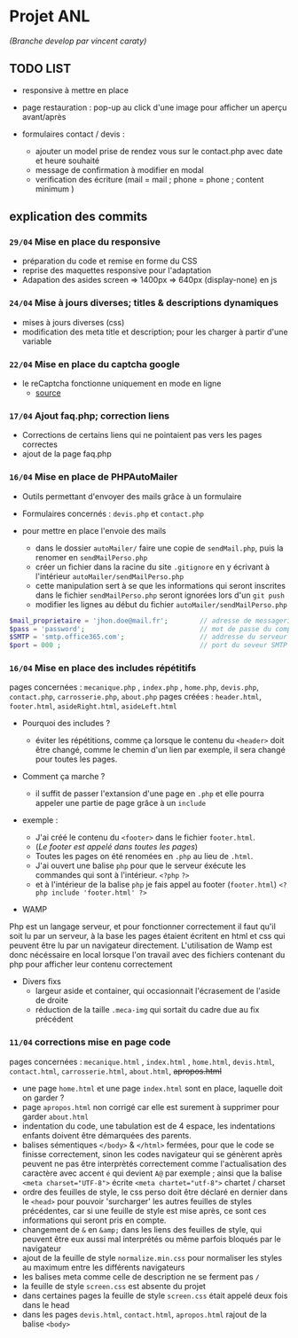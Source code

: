 # Projet ANL 
_(Branche develop par vincent caraty)_
## TODO LIST

* responsive à mettre en place

* page restauration : pop-up au click d'une image pour afficher un aperçu avant/après

* formulaires contact / devis : 
    * ajouter un model prise de rendez vous sur le contact.php avec date et heure souhaité
    * message de confirmation à modifier en modal
    * verification des écriture (mail = mail ; phone = phone ; content minimum )

## explication des commits

### ``29/04`` Mise en place du responsive

* préparation du code et remise en forme du CSS
* reprise des maquettes responsive pour l'adaptation
* Adapation des asides screen => 1400px => 640px (display-none) en js

### ``24/04`` Mise à jours diverses; titles & descriptions dynamiques

* mises à jours diverses (css)
* modification des meta title et description; pour les charger à partir d'une variable

### ``22/04`` Mise en place du captcha google

* le reCaptcha fonctionne uniquement en mode en ligne
    * [source](https://www.google.com/recaptcha)

### ``17/04`` Ajout faq.php; correction liens

* Corrections de certains liens qui ne pointaient pas vers les pages correctes
* ajout de la page faq.php

### ``16/04`` Mise en place de PHPAutoMailer

* Outils permettant d'envoyer des mails grâce à un formulaire
* Formulaires concernés : ``devis.php`` et ``contact.php``

* pour mettre en place l'envoie des mails
    * dans le dossier ``autoMailer/`` faire une copie de ``sendMail.php``, puis la renomer en ``sendMailPerso.php``
    * créer un fichier dans la racine du site ``.gitignore`` en y écrivant à l'intérieur ``autoMailer/sendMailPerso.php``
    * cette manipulation sert à se que les informations qui seront inscrites dans le fichier ``sendMailPerso.php`` seront ignorées lors d'un ``git push``
    * modifier les lignes au début du fichier ``autoMailer/sendMailPerso.php``
```php
$mail_proprietaire = 'jhon.doe@mail.fr';        // adresse de messagerie
$pass = 'password';                             // mot de passe du compte
$SMTP = 'smtp.office365.com';                   // addresse du serveur SMTP
$port = 000 ;                                   // port du seveur SMTP
```

### ``16/04`` Mise en place des includes répétitifs

pages concernées : ``mecanique.php`` , ``index.php`` , ``home.php``, ``devis.php``, ``contact.php``, ``carrosserie.php``, ``about.php``
pages créées : ``header.html``, ``footer.html``, ``asideRight.html``, ``asideLeft.html``

* Pourquoi des includes ?
    * éviter les répétitions, comme ça lorsque le contenu du ``<header>`` doit être changé, comme le chemin d'un lien par exemple, il sera changé pour toutes les pages.
* Comment ça marche ?
    * il suffit de passer l'extansion d'une page en ``.php`` et elle pourra appeler une partie de page grâce à un ``include`` 

* exemple :

    * J'ai créé le contenu du ``<footer>`` dans le fichier ``footer.html``.
    * (_Le footer est appelé dans toutes les pages_)
    * Toutes les pages on été renomées en ``.php`` au lieu de ``.html``.
    * J'ai ouvert une balise ``php`` pour que le serveur éxécute les commandes qui sont à l'intérieur. ``<?php``  ``?>``
    * et à l'intérieur de la balise ``php`` je fais appel au footer (``footer.html``) ``<?php include 'footer.html' ?>``

* WAMP

Php est un langage serveur, et pour fonctionner correctement il faut qu'il soit lu par un serveur, à la base les pages étaient écritent en html et css qui peuvent être lu par un navigateur directement.
L'utilisation de Wamp est donc nécéssaire en local lorsque l'on travail avec des fichiers contenant du php pour afficher leur contenu correctement

* Divers fixs
    * largeur aside et container, qui occasionnait l'écrasement de l'aside de droite
    * réduction de la taille ``.meca-img`` qui sortait du cadre due au fix précédent

### ``11/04`` corrections mise en page code

pages concernées : ``mecanique.html`` , ``index.html`` , ``home.html``, ``devis.html``, ``contact.html``, ``carrosserie.html``, ``about.html``, ~~apropos.html~~

- une page ``home.html`` et une page ``index.html`` sont en place, laquelle doit on garder ?
- page ``apropos.html`` non corrigé car elle est surement à supprimer pour garder ``about.html``
- indentation du code, une tabulation est de 4 espace, les indentations enfants doivent être démarquées des parents.
- balises sémentiques ``</body>`` & ``</html>`` fermées, pour que le code se finisse correctement, sinon les codes navigateur qui se génèrent après peuvent ne pas être interprètés correctement comme l'actualisation des caractère avec accent ``é`` qui devient ``A@`` par exemple ; ainsi que la balise ``<meta charset="UTF-8">`` écrite ``<meta chartet="utf-8">`` chartet / charset
- ordre des feuilles de style, le css perso doit être déclaré en dernier dans le ``<head>`` pour pouvoir 'surcharger' les autres feuilles de styles précédentes, car si une feuille de style est mise après, ce sont ces informations qui seront pris en compte.
- changement de ``&`` en ``&amp;`` dans les liens des feuilles de style, qui peuvent être eux aussi mal interprétés ou même parfois bloqués par le navigateur
- ajout de la feuille de style ``normalize.min.css`` pour normaliser les styles au maximum entre les différents navigateurs
- les balises meta comme celle de description ne se ferment pas ``/``
- la feuille de style ``screen.css`` est absente du projet
- dans certaines pages la feuille de style ``screen.css`` était appelé deux fois dans le head
- dans les pages ``devis.html``, ``contact.html``, ``apropos.html`` rajout de la balise ``<body>``